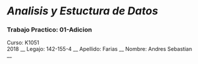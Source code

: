 # ***Analisis y Estuctura de Datos***
###  Trabajo Practico: 01-Adicion

Curso: K1051<br />
2018 __
Legajo: 142-155-4 __
Apellido: Farias __
Nombre: Andres Sebastian __

